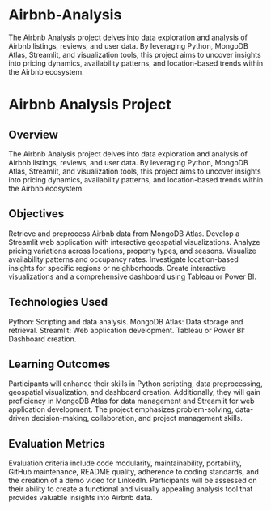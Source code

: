 # Airbnb-Analysis
The Airbnb Analysis project delves into data exploration and analysis of Airbnb listings, reviews, and user data. By leveraging Python, MongoDB Atlas, Streamlit, and visualization tools, this project aims to uncover insights into pricing dynamics, availability patterns, and location-based trends within the Airbnb ecosystem.


# Airbnb Analysis Project
## Overview
The Airbnb Analysis project delves into data exploration and analysis of Airbnb listings, reviews, and user data. By leveraging Python, MongoDB Atlas, Streamlit, and visualization tools, this project aims to uncover insights into pricing dynamics, availability patterns, and location-based trends within the Airbnb ecosystem.

## Objectives
Retrieve and preprocess Airbnb data from MongoDB Atlas.
Develop a Streamlit web application with interactive geospatial visualizations.
Analyze pricing variations across locations, property types, and seasons.
Visualize availability patterns and occupancy rates.
Investigate location-based insights for specific regions or neighborhoods.
Create interactive visualizations and a comprehensive dashboard using Tableau or Power BI.

## Technologies Used
Python: Scripting and data analysis.
MongoDB Atlas: Data storage and retrieval.
Streamlit: Web application development.
Tableau or Power BI: Dashboard creation.

## Learning Outcomes
Participants will enhance their skills in Python scripting, data preprocessing, geospatial visualization, and dashboard creation. Additionally, they will gain proficiency in MongoDB Atlas for data management and Streamlit for web application development. The project emphasizes problem-solving, data-driven decision-making, collaboration, and project management skills.

## Evaluation Metrics
Evaluation criteria include code modularity, maintainability, portability, GitHub maintenance, README quality, adherence to coding standards, and the creation of a demo video for LinkedIn. Participants will be assessed on their ability to create a functional and visually appealing analysis tool that provides valuable insights into Airbnb data.


